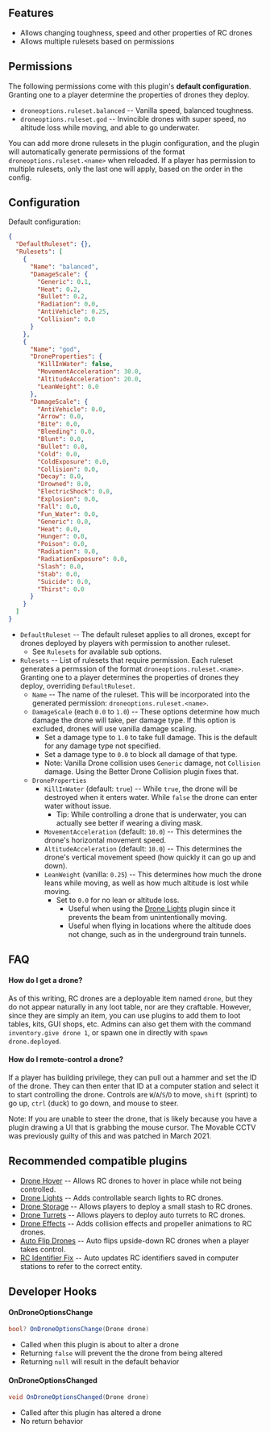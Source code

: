 ## Features

- Allows changing toughness, speed and other properties of RC drones
- Allows multiple rulesets based on permissions

## Permissions

The following permissions come with this plugin's **default configuration**. Granting one to a player determine the properties of drones they deploy.

- `droneoptions.ruleset.balanced` -- Vanilla speed, balanced toughness.
- `droneoptions.ruleset.god` -- Invincible drones with super speed, no altitude loss while moving, and able to go underwater.

You can add more drone rulesets in the plugin configuration, and the plugin will automatically generate permissions of the format `droneoptions.ruleset.<name>` when reloaded. If a player has permission to multiple rulesets, only the last one will apply, based on the order in the config.

## Configuration

Default configuration:

```json
{
  "DefaultRuleset": {},
  "Rulesets": [
    {
      "Name": "balanced",
      "DamageScale": {
        "Generic": 0.1,
        "Heat": 0.2,
        "Bullet": 0.2,
        "Radiation": 0.0,
        "AntiVehicle": 0.25,
        "Collision": 0.0
      }
    },
    {
      "Name": "god",
      "DroneProperties": {
        "KillInWater": false,
        "MovementAcceleration": 30.0,
        "AltitudeAcceleration": 20.0,
        "LeanWeight": 0.0
      },
      "DamageScale": {
        "AntiVehicle": 0.0,
        "Arrow": 0.0,
        "Bite": 0.0,
        "Bleeding": 0.0,
        "Blunt": 0.0,
        "Bullet": 0.0,
        "Cold": 0.0,
        "ColdExposure": 0.0,
        "Collision": 0.0,
        "Decay": 0.0,
        "Drowned": 0.0,
        "ElectricShock": 0.0,
        "Explosion": 0.0,
        "Fall": 0.0,
        "Fun_Water": 0.0,
        "Generic": 0.0,
        "Heat": 0.0,
        "Hunger": 0.0,
        "Poison": 0.0,
        "Radiation": 0.0,
        "RadiationExposure": 0.0,
        "Slash": 0.0,
        "Stab": 0.0,
        "Suicide": 0.0,
        "Thirst": 0.0
      }
    }
  ]
}
```

- `DefaultRuleset` -- The default ruleset applies to all drones, except for drones deployed by players with permission to another ruleset.
  - See `Rulesets` for available sub options.
- `Rulesets` -- List of rulesets that require permission. Each ruleset generates a permssion of the format `droneoptions.ruleset.<name>`. Granting one to a player determines the properties of drones they deploy, overriding `DefaultRuleset`.
  - `Name` -- The name of the ruleset. This will be incorporated into the generated permission: `droneoptions.ruleset.<name>`.
  - `DamageScale` (each `0.0` to `1.0`) -- These options determine how much damage the drone will take, per damage type. If this option is excluded, drones will use vanilla damage scaling.
    - Set a damage type to `1.0` to take full damage. This is the default for any damage type not specified.
    - Set a damage type to `0.0` to block all damage of that type.
    - Note: Vanilla Drone collision uses `Generic` damage, not `Collision` damage. Using the Better Drone Collision plugin fixes that.
  - `DroneProperties`
    - `KillInWater` (default: `true`) -- While `true`, the drone will be destroyed when it enters water. While `false` the drone can enter water without issue.
      - Tip: While controlling a drone that is underwater, you can actually see better if wearing a diving mask.
    - `MovementAcceleration` (default: `10.0`) -- This determines the drone's horizontal movement speed.
    - `AltitudeAcceleration` (default: `10.0`) -- This determines the drone's vertical movement speed (how quickly it can go up and down).
    - `LeanWeight` (vanilla: `0.25`) -- This determines how much the drone leans while moving, as well as how much altitude is lost while moving.
      - Set to `0.0` for no lean or altitude loss.
        - Useful when using the [Drone Lights](https://umod.org/plugins/drone-lights) plugin since it prevents the beam from unintentionally moving.
        - Useful when flying in locations where the altitude does not change, such as in the underground train tunnels.

## FAQ

#### How do I get a drone?

As of this writing, RC drones are a deployable item named `drone`, but they do not appear naturally in any loot table, nor are they craftable. However, since they are simply an item, you can use plugins to add them to loot tables, kits, GUI shops, etc. Admins can also get them with the command `inventory.give drone 1`, or spawn one in directly with `spawn drone.deployed`.

#### How do I remote-control a drone?

If a player has building privilege, they can pull out a hammer and set the ID of the drone. They can then enter that ID at a computer station and select it to start controlling the drone. Controls are `W`/`A`/`S`/`D` to move, `shift` (sprint) to go up, `ctrl` (duck) to go down, and mouse to steer.

Note: If you are unable to steer the drone, that is likely because you have a plugin drawing a UI that is grabbing the mouse cursor. The Movable CCTV was previously guilty of this and was patched in March 2021.

## Recommended compatible plugins

- [Drone Hover](https://umod.org/plugins/drone-hover) -- Allows RC drones to hover in place while not being controlled.
- [Drone Lights](https://umod.org/plugins/drone-lights) -- Adds controllable search lights to RC drones.
- [Drone Storage](https://umod.org/plugins/drone-storage) -- Allows players to deploy a small stash to RC drones.
- [Drone Turrets](https://umod.org/plugins/drone-turrets) -- Allows players to deploy auto turrets to RC drones.
- [Drone Effects](https://umod.org/plugins/drone-effects) -- Adds collision effects and propeller animations to RC drones.
- [Auto Flip Drones](https://umod.org/plugins/auto-flip-drones) -- Auto flips upside-down RC drones when a player takes control.
- [RC Identifier Fix](https://umod.org/plugins/rc-identifier-fix) -- Auto updates RC identifiers saved in computer stations to refer to the correct entity.

## Developer Hooks

#### OnDroneOptionsChange

```csharp
bool? OnDroneOptionsChange(Drone drone)
```

- Called when this plugin is about to alter a drone
- Returning `false` will prevent the the drone from being altered
- Returning `null` will result in the default behavior

#### OnDroneOptionsChanged

```csharp
void OnDroneOptionsChanged(Drone drone)
```

- Called after this plugin has altered a drone
- No return behavior
